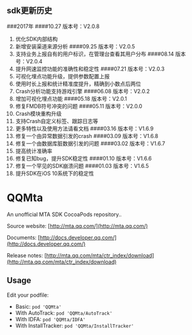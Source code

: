 ## sdk更新历史
###2017年
####10.27 版本号：V2.0.8
1. 优化SDK内部结构
2. 新增安装渠道来源分析
####09.25 版本号：V2.0.5
1. 支持业务上报自有的用户标识，在管理台查看其用户分布
####08.14 版本号：V2.0.4
1. 提升网速监控功能的准确性和稳定性
####07.21 版本号：V2.0.3
1. 可视化埋点功能升级，提供参数配置上报
2. 使用时长上报和统计精准度提升，精确到小数点后两位
3. Crash分析功能支持游戏引擎
####06.08 版本号：V2.0.2
1. 增加可视化埋点功能
####05.18 版本号：V2.0.1
1. 修复FMDB符号冲突的问题
####05.11 版本号：V2.0.0
1. Crash模块重构升级
2. 支持Crash自定义标签、跟踪日志等
3. 更多特性以及使用方法请看文档
####03.16 版本号：V1.6.9
1. 修复一个由异常数据引发的crash
####03.09 版本号：V1.6.8
1. 修复一个由数据库脏数据引发的问题
####03.02 版本号：V1.6.7
1. 提高统计准确率
2. 修复已知bug，提升SDK稳定性
####01.10 版本号：V1.6.6
1. 修复一个罕见的SDK崩溃问题
####01.03 版本号：V1.6.5
1. 提升SDK在iOS 10系统下的稳定性

# QQMta

An unofficial MTA SDK CocoaPods repository..

Source website: [http://mta.qq.com/](http://mta.qq.com/)

Documents: [http://docs.developer.qq.com/](http://docs.developer.qq.com/)

Release notes: [http://mta.qq.com/mta/ctr_index/download](http://mta.qq.com/mta/ctr_index/download)

## Usage

Edit your podfile:

- Basic: `pod 'QQMta'`
- With AutoTrack: `pod 'QQMta/AutoTrack'`
- With IDFA: `pod 'QQMta/IDFA'`
- With InstallTracker: `pod 'QQMta/InstallTracker'`


